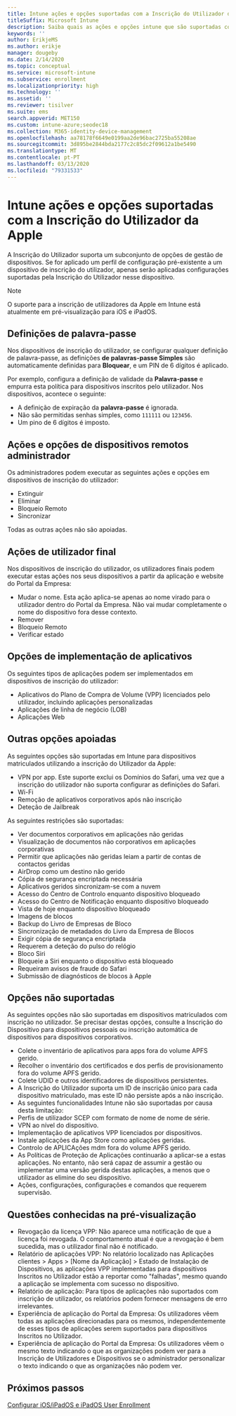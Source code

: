```yaml
---
title: Intune ações e opções suportadas com a Inscrição do Utilizador da Apple
titleSuffix: Microsoft Intune
description: Saiba quais as ações e opções intune que são suportadas com a Inscrição do Utilizador da Apple
keywords: ''
author: ErikjeMS
ms.author: erikje
manager: dougeby
ms.date: 2/14/2020
ms.topic: conceptual
ms.service: microsoft-intune
ms.subservice: enrollment
ms.localizationpriority: high
ms.technology: ''
ms.assetid: ''
ms.reviewer: tisilver
ms.suite: ems
search.appverid: MET150
ms.custom: intune-azure;seodec18
ms.collection: M365-identity-device-management
ms.openlocfilehash: aa78178f6649e0199aa2de96bac2725ba55208ae
ms.sourcegitcommit: 3d895be2844bda2177c2c85dc2f09612a1be5490
ms.translationtype: MT
ms.contentlocale: pt-PT
ms.lasthandoff: 03/13/2020
ms.locfileid: "79331533"
---
```

# <a name="intune-actions-and-options-supported-with-apple-user-enrollment"></a>Intune ações e opções suportadas com a Inscrição do Utilizador da Apple

A Inscrição do Utilizador suporta um subconjunto de opções de gestão de dispositivos. Se for aplicado um perfil de configuração pré-existente a um dispositivo de inscrição do utilizador, apenas serão aplicadas configurações suportadas pela Inscrição do Utilizador nesse dispositivo.

> [!NOTE]
> O suporte para a inscrição de utilizadores da Apple em Intune está atualmente em pré-visualização para iOS e iPadOS.

## <a name="password-settings"></a>Definições de palavra-passe

Nos dispositivos de inscrição do utilizador, se configurar qualquer definição de palavra-passe, as definições **de palavras-passe Simples** são automaticamente definidas para **Bloquear**, e um PIN de 6 dígitos é aplicado.

Por exemplo, configura a definição de validade da **Palavra-passe** e empurra esta política para dispositivos inscritos pelo utilizador. Nos dispositivos, acontece o seguinte:
- A definição de expiração da **palavra-passe** é ignorada.
- Não são permitidas senhas simples, como `111111` ou `123456`.
- Um pino de 6 dígitos é imposto.

## <a name="administrator-remote-device-actions-and-options"></a>Ações e opções de dispositivos remotos administrador
Os administradores podem executar as seguintes ações e opções em dispositivos de inscrição do utilizador:
- Extinguir
- Eliminar
- Bloqueio Remoto
- Sincronizar

Todas as outras ações não são apoiadas.

## <a name="end-user-actions"></a>Ações de utilizador final
Nos dispositivos de inscrição do utilizador, os utilizadores finais podem executar estas ações nos seus dispositivos a partir da aplicação e website do Portal da Empresa:
- Mudar o nome. Esta ação aplica-se apenas ao nome virado para o utilizador dentro do Portal da Empresa. Não vai mudar completamente o nome do dispositivo fora desse contexto.
- Remover
- Bloqueio Remoto
- Verificar estado

## <a name="app-deployment-options"></a>Opções de implementação de aplicativos
Os seguintes tipos de aplicações podem ser implementados em dispositivos de inscrição do utilizador:
- Aplicativos do Plano de Compra de Volume (VPP) licenciados pelo utilizador, incluindo aplicações personalizadas
- Aplicações de linha de negócio (LOB)
- Aplicações Web

## <a name="other-supported-options"></a>Outras opções apoiadas

As seguintes opções são suportadas em Intune para dispositivos matriculados utilizando a inscrição do Utilizador da Apple:
- VPN por app. Este suporte exclui os Domínios do Safari, uma vez que a inscrição do utilizador não suporta configurar as definições do Safari.
- Wi-Fi 
- Remoção de aplicativos corporativos após não inscrição
- Deteção de Jailbreak

As seguintes restrições são suportadas:
- Ver documentos corporativos em aplicações não geridas
- Visualização de documentos não corporativos em aplicações corporativas
- Permitir que aplicações não geridas leiam a partir de contas de contactos geridas
- AirDrop como um destino não gerido
- Cópia de segurança encriptada necessária
- Aplicativos geridos sincronizam-se com a nuvem
- Acesso do Centro de Controlo enquanto dispositivo bloqueado
- Acesso do Centro de Notificação enquanto dispositivo bloqueado
- Vista de hoje enquanto dispositivo bloqueado
- Imagens de blocos
- Backup do Livro de Empresas de Bloco
- Sincronização de metadados do Livro da Empresa de Blocos
- Exigir cópia de segurança encriptada
- Requerem a deteção do pulso do relógio
- Bloco Siri
- Bloqueie a Siri enquanto o dispositivo está bloqueado
- Requeiram avisos de fraude do Safari
- Submissão de diagnósticos de blocos à Apple


## <a name="options-not-supported"></a>Opções não suportadas
As seguintes opções não são suportadas em dispositivos matriculados com inscrição no utilizador. Se precisar destas opções, consulte a Inscrição do Dispositivo para dispositivos pessoais ou inscrição automática de dispositivos para dispositivos corporativos.
- Colete o inventário de aplicativos para apps fora do volume APFS gerido.
- Recolher o inventário dos certificados e dos perfis de provisionamento fora do volume APFS gerido.
- Colete UDID e outros identificadores de dispositivos persistentes.
- A Inscrição do Utilizador suporta um ID de inscrição único para cada dispositivo matriculado, mas este ID não persiste após a não inscrição.
- As seguintes funcionalidades Intune não são suportadas por causa desta limitação:
- Perfis de utilizador SCEP com formato de nome de nome de série.
- VPN ao nível do dispositivo.
- Implementação de aplicativos VPP licenciados por dispositivos.
- Instale aplicações da App Store como aplicações geridas.
- Controlo de APLICAções mdm fora do volume APFS gerido.
- As Políticas de Proteção de Aplicações continuarão a aplicar-se a estas aplicações. No entanto, não será capaz de assumir a gestão ou implementar uma versão gerida destas aplicações, a menos que o utilizador as elimine do seu dispositivo.
- Ações, configurações, configurações e comandos que requerem supervisão. 


## <a name="known-issues-in-preview"></a>Questões conhecidas na pré-visualização
- Revogação da licença VPP: Não aparece uma notificação de que a licença foi revogada. O comportamento atual é que a revogação é bem sucedida, mas o utilizador final não é notificado. 
- Relatório de aplicações VPP: No relatório localizado nas Aplicações clientes > Apps > [Nome da Aplicação] > Estado de Instalação de Dispositivos, as aplicações VPP implementadas para dispositivos Inscritos no Utilizador estão a reportar como "falhadas", mesmo quando a aplicação se implementa com sucesso no dispositivo. 
- Relatório de aplicação: Para tipos de aplicações não suportados com inscrição de utilizador, os relatórios podem fornecer mensagens de erro irrelevantes. 
- Experiência de aplicação do Portal da Empresa: Os utilizadores vêem todas as aplicações direcionadas para os mesmos, independentemente de esses tipos de aplicações serem suportados para dispositivos Inscritos no Utilizador. 
- Experiência de aplicação do Portal da Empresa: Os utilizadores vêem o mesmo texto indicando o que as organizações podem ver para a Inscrição de Utilizadores e Dispositivos se o administrador personalizar o texto indicando o que as organizações não podem ver.


## <a name="next-steps"></a>Próximos passos

[Configurar iOS/iPadOS e iPadOS User Enrollment](ios-user-enrollment.md)
